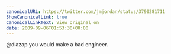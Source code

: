 ```yaml
---
canonicalURL: https://twitter.com/jmjordan/status/3790281711
ShowCanonicalLink: true
CanonicalLinkText: View original on
date: 2009-09-06T01:53:30+00:00
---
```

@diazap you would make a bad engineer.
